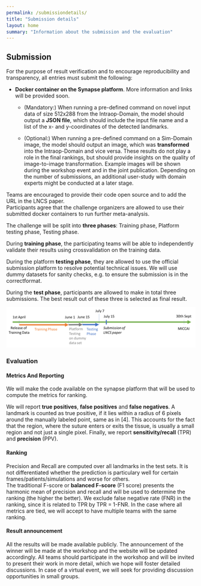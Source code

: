 ```yaml
---
permalink: /submissiondetails/
title: "Submission details"
layout: home
summary: "Information about the submission and the evaluation"
---
```

## Submission
For the purpose of result verification and to encourage reproducibility and transparency, all entries must submit the following:

- **Docker container on the Synapse platform**. More information and links will be provided soon.

    - (Mandatory:) When running a pre-defined command on novel input data of size 512x288 from the Intraop-Domain, the model should output a **JSON file**, which should include the input file name and a list of the x- and y-coordinates of the detected landmarks.

    - (Optional:) When running a pre-defined command on a Sim-Domain image, the model should output an image, which was **transformed** into the Intraop-Domain and vice versa. These results do not play a role in the final rankings, but should provide insights on the quality of image-to-image transformation. Example images will be shown during the workshop event and in the joint publication. Depending on the number of submissions, an additional user-study with domain experts might be conducted at a later stage.

Teams are encouraged to provide their code open source and to add the URL in the LNCS paper.  
Participants agree that the challenge organizers are allowed to use their submitted docker containers to run further meta-analysis.


The challenge will be split into **three phases**: Training phase, Platform testing phase, Testing phase.

During **training phase**, the participating teams will be able to independently validate their results using crossvalidation on the training data.

During the platform **testing phase**, they are allowed to use the official submission platform to resolve potential technical issues. We will use dummy datasets for sanity checks, e.g. to ensure the submission is in the correctformat.

During the **test phase**, participants are allowed to make in total three submissions. The best result out of these three is selected as final result.

<img src="/assets/images/submission_details.png">

### Evaluation

#### Metrics And Reporting

We will make the code available on the synapse platform that will be used to compute the metrics for ranking.

We will report **true positives**, **false positives** and **false negatives**.
A landmark is counted as true positive, if it lies within a radius of 6 pixels around the manually labeled point, same as in [4]. This accounts for the fact that the region, where the suture enters or exits the tissue, is usually a small region and not just a single pixel. Finally, we report **sensitivity/recall** (TPR) and **precision** (PPV).

#### Ranking
Precision and Recall are computed over all landmarks in the test sets. It is not differentiated whether the prediction is particulary well for certain frames/patients/simulations and worse for others.  
The traditional F-score or **balanced F-score** (F1 score) presents the harmonic mean of precision and recall and will be used to determine the ranking (the higher the better).
We exclude false negative rate (FNR) in the ranking, since it is related to TPR by TPR = 1-FNR. In the case where all metrics are tied, we will accept to have multiple teams with the same ranking.

#### Result announcement
All the results will be made available publicly. The announcement of the winner will be made at the workshop and the website will be updated accordingly. 
All teams should participate in the workshop and will be invited to present their work in more detail, which we hope will foster detailed discussions. In case of a virtual event, we will seek for providing discussion opportunities in small groups.
